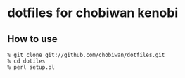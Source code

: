 dotfiles for chobiwan kenobi
============================

How to use
----------

    % git clone git://github.com/chobiwan/dotfiles.git
    % cd dotiles
    % perl setup.pl



